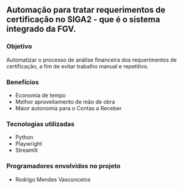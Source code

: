 ## Automação para tratar requerimentos de certificação no SIGA2 - que é o sistema integrado da FGV.

### Objetivo
Automatizar o processo de análise financeira dos requerimentos de certificação, a fim de evitar trabalho manual e repetitivo.

### Benefícios
- Economia de tempo
- Melhor aproveitamento de mão de obra
- Maior autonomia para o Contas a Receber
 
### Tecnologias utilizadas
- Python
- Playwright
- Streamlit

### Programadores envolvidos no projeto
- Rodrigo Mendes Vasconcelos
